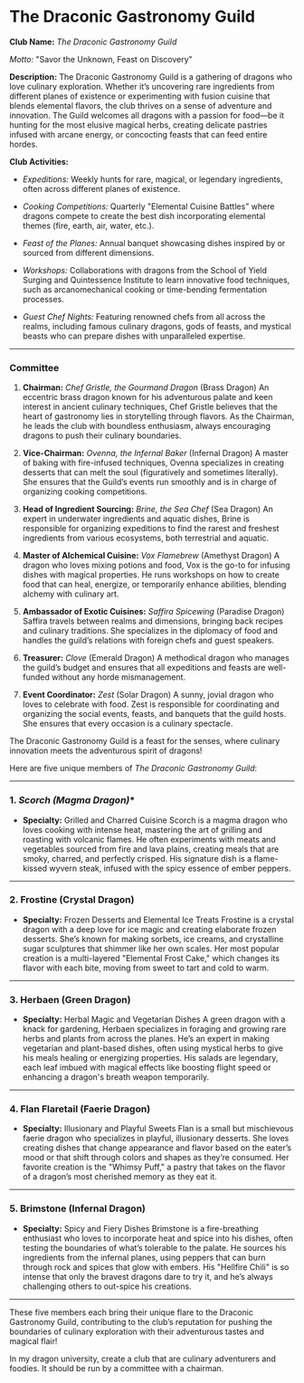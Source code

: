 # The Draconic Gastronomy Guild



**Club Name:** *The Draconic Gastronomy Guild*

*Motto:* "Savor the Unknown, Feast on Discovery"

**Description:**
The Draconic Gastronomy Guild is a gathering of dragons who love culinary exploration. Whether it’s uncovering rare ingredients from different planes of existence or experimenting with fusion cuisine that blends elemental flavors, the club thrives on a sense of adventure and innovation. The Guild welcomes all dragons with a passion for food—be it hunting for the most elusive magical herbs, creating delicate pastries infused with arcane energy, or concocting feasts that can feed entire hordes.

**Club Activities:**

- *Expeditions:* Weekly hunts for rare, magical, or legendary ingredients, often across different planes of existence.

- *Cooking Competitions:* Quarterly "Elemental Cuisine Battles" where dragons compete to create the best dish incorporating elemental themes (fire, earth, air, water, etc.).

- *Feast of the Planes:* Annual banquet showcasing dishes inspired by or sourced from different dimensions.

- *Workshops:* Collaborations with dragons from the School of Yield Surging and Quintessence Institute to learn innovative food techniques, such as arcanomechanical cooking or time-bending fermentation processes.

- *Guest Chef Nights:* Featuring renowned chefs from all across the realms, including famous culinary dragons, gods of feasts, and mystical beasts who can prepare dishes with unparalleled expertise.

---

### **Committee**

1. **Chairman:** *Chef Gristle, the Gourmand Dragon* (Brass Dragon)
   An eccentric brass dragon known for his adventurous palate and keen interest in ancient culinary techniques, Chef Gristle believes that the heart of gastronomy lies in storytelling through flavors. As the Chairman, he leads the club with boundless enthusiasm, always encouraging dragons to push their culinary boundaries.

2. **Vice-Chairman:** *Ovenna, the Infernal Baker* (Infernal Dragon)
   A master of baking with fire-infused techniques, Ovenna specializes in creating desserts that can melt the soul (figuratively and sometimes literally). She ensures that the Guild’s events run smoothly and is in charge of organizing cooking competitions.

3. **Head of Ingredient Sourcing:** *Brine, the Sea Chef* (Sea Dragon)
   An expert in underwater ingredients and aquatic dishes, Brine is responsible for organizing expeditions to find the rarest and freshest ingredients from various ecosystems, both terrestrial and aquatic.

4. **Master of Alchemical Cuisine:** *Vox Flamebrew* (Amethyst Dragon)
   A dragon who loves mixing potions and food, Vox is the go-to for infusing dishes with magical properties. He runs workshops on how to create food that can heal, energize, or temporarily enhance abilities, blending alchemy with culinary art.

5. **Ambassador of Exotic Cuisines:** *Saffira Spicewing* (Paradise Dragon)
   Saffira travels between realms and dimensions, bringing back recipes and culinary traditions. She specializes in the diplomacy of food and handles the guild’s relations with foreign chefs and guest speakers.

6. **Treasurer:** *Clove* (Emerald Dragon)
   A methodical dragon who manages the guild’s budget and ensures that all expeditions and feasts are well-funded without any horde mismanagement.

7. **Event Coordinator:** *Zest* (Solar Dragon)
   A sunny, jovial dragon who loves to celebrate with food. Zest is responsible for coordinating and organizing the social events, feasts, and banquets that the guild hosts. She ensures that every occasion is a culinary spectacle.

The Draconic Gastronomy Guild is a feast for the senses, where culinary innovation meets the adventurous spirit of dragons!

Here are five unique members of *The Draconic Gastronomy Guild*:

---

### 1. **Scorch* (Magma Dragon)**
   - **Specialty:** Grilled and Charred Cuisine
   Scorch is a magma dragon who loves cooking with intense heat, mastering the art of grilling and roasting with volcanic flames. He often experiments with meats and vegetables sourced from fire and lava plains, creating meals that are smoky, charred, and perfectly crisped. His signature dish is a flame-kissed wyvern steak, infused with the spicy essence of ember peppers.

---

### 2. **Frostine** (Crystal Dragon)
   - **Specialty:** Frozen Desserts and Elemental Ice Treats
   Frostine is a crystal dragon with a deep love for ice magic and creating elaborate frozen desserts. She’s known for making sorbets, ice creams, and crystalline sugar sculptures that shimmer like her own scales. Her most popular creation is a multi-layered "Elemental Frost Cake," which changes its flavor with each bite, moving from sweet to tart and cold to warm.

---

### 3. **Herbaen** (Green Dragon)
   - **Specialty:** Herbal Magic and Vegetarian Dishes
   A green dragon with a knack for gardening, Herbaen specializes in foraging and growing rare herbs and plants from across the planes. He’s an expert in making vegetarian and plant-based dishes, often using mystical herbs to give his meals healing or energizing properties. His salads are legendary, each leaf imbued with magical effects like boosting flight speed or enhancing a dragon's breath weapon temporarily.

---

### 4. **Flan Flaretail** (Faerie Dragon)
   - **Specialty:** Illusionary and Playful Sweets
   Flan is a small but mischievous faerie dragon who specializes in playful, illusionary desserts. She loves creating dishes that change appearance and flavor based on the eater’s mood or that shift through colors and shapes as they’re consumed. Her favorite creation is the "Whimsy Puff," a pastry that takes on the flavor of a dragon’s most cherished memory as they eat it.

---

### 5. **Brimstone** (Infernal Dragon)
   - **Specialty:** Spicy and Fiery Dishes
   Brimstone is a fire-breathing enthusiast who loves to incorporate heat and spice into his dishes, often testing the boundaries of what’s tolerable to the palate. He sources his ingredients from the infernal planes, using peppers that can burn through rock and spices that glow with embers. His "Hellfire Chili" is so intense that only the bravest dragons dare to try it, and he’s always challenging others to out-spice his creations.

---

These five members each bring their unique flare to the Draconic Gastronomy Guild, contributing to the club’s reputation for pushing the boundaries of culinary exploration with their adventurous tastes and magical flair!


In my dragon university, create a club that are culinary adventurers and foodies. It should be run by a committee with a chairman.
